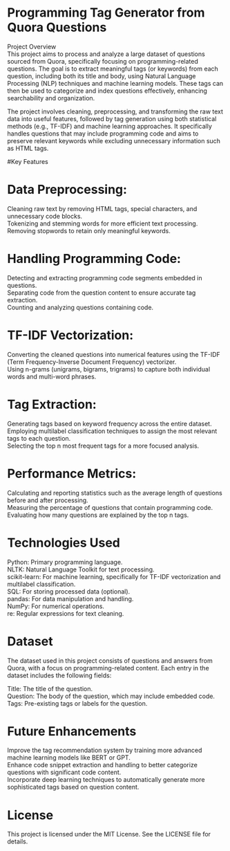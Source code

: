 # Programming Tag Generator from Quora Questions
Project Overview<br>
This project aims to process and analyze a large dataset of questions sourced from Quora, specifically focusing on programming-related questions. The goal is to extract meaningful tags (or keywords) from each question, including both its title and body, using Natural Language Processing (NLP) techniques and machine learning models. These tags can then be used to categorize and index questions effectively, enhancing searchability and organization.<br>

The project involves cleaning, preprocessing, and transforming the raw text data into useful features, followed by tag generation using both statistical methods (e.g., TF-IDF) and machine learning approaches. It specifically handles questions that may include programming code and aims to preserve relevant keywords while excluding unnecessary information such as HTML tags.<br>

#Key Features<br>
# Data Preprocessing:  

Cleaning raw text by removing HTML tags, special characters, and unnecessary code blocks.  
Tokenizing and stemming words for more efficient text processing.  
Removing stopwords to retain only meaningful keywords.  
# Handling Programming Code:  

Detecting and extracting programming code segments embedded in questions.  
Separating code from the question content to ensure accurate tag extraction.  
Counting and analyzing questions containing code.  
# TF-IDF Vectorization:  

Converting the cleaned questions into numerical features using the TF-IDF (Term Frequency-Inverse Document Frequency) vectorizer.  
Using n-grams (unigrams, bigrams, trigrams) to capture both individual words and multi-word phrases.  
# Tag Extraction:  

Generating tags based on keyword frequency across the entire dataset.  
Employing multilabel classification techniques to assign the most relevant tags to each question.  
Selecting the top n most frequent tags for a more focused analysis.  
# Performance Metrics:  

Calculating and reporting statistics such as the average length of questions before and after processing.  
Measuring the percentage of questions that contain programming code.  
Evaluating how many questions are explained by the top n tags.  

# Technologies Used  
Python: Primary programming language.  
NLTK: Natural Language Toolkit for text processing.  
scikit-learn: For machine learning, specifically for TF-IDF vectorization and multilabel classification.  
SQL: For storing processed data (optional).  
pandas: For data manipulation and handling.  
NumPy: For numerical operations.  
re: Regular expressions for text cleaning.  
# Dataset  
The dataset used in this project consists of questions and answers from Quora, with a focus on programming-related content. Each entry in the dataset includes the following fields:  

Title: The title of the question.  
Question: The body of the question, which may include embedded code.  
Tags: Pre-existing tags or labels for the question.  
# Future Enhancements  
Improve the tag recommendation system by training more advanced machine learning models like BERT or GPT.  
Enhance code snippet extraction and handling to better categorize questions with significant code content.  
Incorporate deep learning techniques to automatically generate more sophisticated tags based on question content.  
# License  
This project is licensed under the MIT License. See the LICENSE file for details.  
